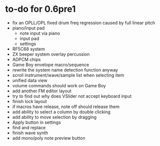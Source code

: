 # to-do for 0.6pre1

- fix an OPLL/OPL fixed drum freq regression caused by full linear pitch
- piano/input pad
  - note input via piano
  - input pad
  - settings
- RF5C68 system
- ZX beeper system overlay percussion
- ADPCM chips
- Game Boy envelope macro/sequence
- rewrite the system name detection function anyway
- scroll instrument/wave/sample list when selecting item
- unified data view
- volume commands should work on Game Boy
- add another FM editor layout
- try to find out why does VSlider not accept keyboard input
- finish lock layout
- if macros have release, note off should release them
- add ability to select a column by double clicking
- add ability to move selection by dragging
- Apply button in settings
- find and replace
- finish wave synth
- add mono/poly note preview button
